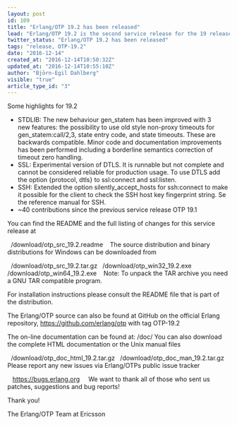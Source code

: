 ```yaml
---
layout: post
id: 109
title: "Erlang/OTP 19.2 has been released"
lead: "Erlang/OTP 19.2 is the second service release for the 19 release track."
twitter_status: "Erlang/OTP 19.2 has been released"
tags: "release, OTP-19.2"
date: "2016-12-14"
created_at: "2016-12-14T10:50:32Z"
updated_at: "2016-12-14T10:55:10Z"
author: "Björn-Egil Dahlberg"
visible: "true"
article_type_id: "3"
---
```


Some highlights for 19.2
* STDLIB: The new behaviour gen_statem has been improved with 3 new features: the possibility to use old style non-proxy timeouts for gen_statem:call/2,3, state entry code, and state timeouts. These are backwards compatible. Minor code and documentation improvements has been performed including a borderline semantics correction of timeout zero handling.
* SSL: Experimental version of DTLS. It is runnable but not complete and cannot be considered reliable for production usage. To use DTLS add the option {protocol, dtls} to ssl:connect and ssl:listen.
* SSH: Extended the option silently_accept_hosts for ssh:connect to make it possible for the client to check the SSH host key fingerprint string. Se the reference manual for SSH.
* ~40 contributions since the previous service release OTP 19.1

You can find the README and the full listing of changes for this service release at

  /download/otp_src_19.2.readme
  
 The source distribution and binary distributions for Windows can be
 downloaded from

  /download/otp_src_19.2.tar.gz
  /download/otp_win32_19.2.exe
  /download/otp_win64_19.2.exe
  
 Note: To unpack the TAR archive you need a GNU TAR compatible program.

For installation instructions please consult the README file that is part of the distribution.

The Erlang/OTP source can also be found at GitHub on the official Erlang
 repository, https://github.com/erlang/otp with tag OTP-19.2

The on-line documentation can be found at: /doc/
 You can also download the complete HTML documentation or the Unix manual files

  /download/otp_doc_html_19.2.tar.gz
  /download/otp_doc_man_19.2.tar.gz
  
 Please report any new issues via Erlang/OTPs public issue tracker 

   https://bugs.erlang.org
   
 We want to thank all of those who sent us patches, suggestions and bug reports!

Thank you!

The Erlang/OTP Team at Ericsson
